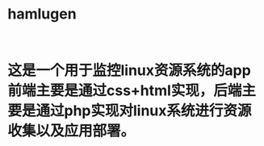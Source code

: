 <h1>hamlugen<h1>
<br>这是一个用于监控linux资源系统的app<br/>
前端主要是通过css+html实现，后端主要是通过php实现对linux系统进行资源收集以及应用部署。
